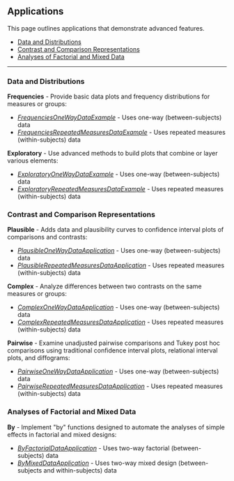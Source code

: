 ## Applications

This page outlines applications that demonstrate advanced features.

- [Data and Distributions](#data-and-distributions)
- [Contrast and Comparison Representations](#contrast-and-comparison-representations)
- [Analyses of Factorial and Mixed Data](#analyses-of-factorial-and-mixed-data)

---

### Data and Distributions

**Frequencies** - Provide basic data plots and frequency distributions for measures or groups:

- [*FrequenciesOneWayDataExample*](./FrequenciesOneWayDataExample.md) - Uses one-way (between-subjects) data
- [*FrequenciesRepeatedMeasuresDataExample*](./FrequenciesRepeatedMeasuresDataExample.md) - Uses repeated measures (within-subjects) data

**Exploratory** - Use advanced methods to build plots that combine or layer various elements:

- [*ExploratoryOneWayDataExample*](./ExploratoryOneWayDataExample.md) - Uses one-way (between-subjects) data
- [*ExploratoryRepeatedMeasuresDataExample*](./ExploratoryRepeatedMeasuresDataExample.md) - Uses repeated measures (within-subjects) data

### Contrast and Comparison Representations

**Plausible** - Adds data and plausibility curves to confidence interval plots of comparisons and contrasts:

- [*PlausibleOneWayDataApplication*](./PlausibleOneWayDataApplication.md) - Uses one-way (between-subjects) data
- [*PlausibleRepeatedMeasuresDataApplication*](./PlausibleRepeatedMeasuresDataApplication.md) - Uses repeated measures (within-subjects) data

**Complex** - Analyze differences between two contrasts on the same measures or groups:

- [*ComplexOneWayDataApplication*](./ComplexOneWayDataApplication.md) - Uses one-way (between-subjects) data
- [*ComplexRepeatedMeasuresDataApplication*](./ComplexRepeatedMeasuresDataApplication.md) - Uses repeated measures (within-subjects) data

**Pairwise** - Examine unadjusted pairwise comparisons and Tukey post hoc comparisons using traditional confidence interval plots, relational interval plots, and diffograms:

- [*PairwiseOneWayDataApplication*](./PairwiseOneWayDataApplication.md) - Uses one-way (between-subjects) data
- [*PairwiseRepeatedMeasuresDataApplication*](./PairwiseRepeatedMeasuresDataApplication.md) - Uses repeated measures (within-subjects) data

### Analyses of Factorial and Mixed Data

**By** - Implement "by" functions designed to automate the analyses of simple effects in factorial and mixed designs:

- [*ByFactorialDataApplication*](./ByFactorialDataApplication.md) - Uses two-way factorial (between-subjects) data
- [*ByMixedDataApplication*](./ByMixedDataApplication.md) - Uses two-way mixed design (between-subjects and within-subjects) data
